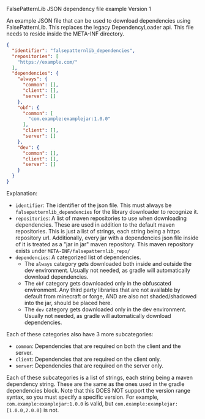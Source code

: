FalsePatternLib JSON dependency file example
Version 1

An example JSON file that can be used to download dependencies using FalsePatternLib. This replaces the legacy
DependencyLoader api. This file needs to reside inside the META-INF directory.

```json
{
  "identifier": "falsepatternlib_dependencies",
  "repositories": [
    "https://example.com/"
  ],
  "dependencies": {
    "always": {
      "common": [],
      "client": [],
      "server": []
    },
    "obf": {
      "common": [
        "com.example:examplejar:1.0.0"
      ],
      "client": [],
      "server": []
    },
    "dev": {
      "common": [],
      "client": [],
      "server": []
    }
  }
}
```

Explanation:

- `identifier`: The identifier of the json file. This must always be `falsepatternlib_dependencies` for the library
  downloader
  to recognize it.
- `repositories`: A list of maven repositories to use when downloading dependencies. These are used in addition to the
  default maven repositories. This is just a list of strings, each string being a https repository url.
  Additionally, every jar with a dependencies json file inside of it is treated as a "jar in jar" maven repository.
  This maven repository exists under `META-INF/falsepatternlib_repo/`
- `dependencies`: A categorized list of dependencies.
    - The `always` category gets downloaded both inside and outside the dev environment. Usually not needed, as gradle
      will automatically download dependencies.
    - The `obf` category gets downloaded only in the obfuscated environment. Any third party libraries that are not
      available by default from minecraft or forge, AND are also not shaded/shadowed into the jar, should be placed
      here.
    - The `dev` category gets downloaded only in the dev environment. Usually not needed, as gradle will automatically
      download dependencies.

Each of these categories also have 3 more subcategories:

- `common`: Dependencies that are required on both the client and the server.
- `client`: Dependencies that are required on the client only.
- `server`: Dependencies that are required on the server only.

Each of these subcategories is a list of strings, each string being a maven dependency string. These are the same as
the ones used in the gradle dependencies block. Note that this DOES NOT support the version range syntax, so you must
specify a specific version. For example, `com.example:examplejar:1.0.0` is valid,
but `com.example:examplejar:[1.0.0,2.0.0]` is not.
